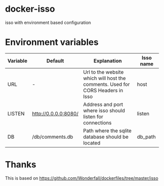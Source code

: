 # docker-isso
isso with environment based configuration

# Environment variables

| Variable | Default | Explanation | Isso name |
| ------------- | ------------- | ------------- | ------------- |
| URL | - | Url to the website which will host the comments. Used for CORS Headers in Isso | host |
| LISTEN | http://0.0.0.0:8080/ | Address and port where isso should listen for connections | listen |
| DB | /db/comments.db | Path where the sqlite database should be located | db\_path |

# Thanks
This is based on https://github.com/Wonderfall/dockerfiles/tree/master/isso
